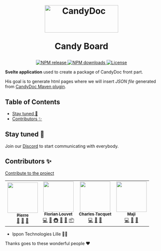 <h1 align="center">
  <picture>
    <source media="(prefers-color-scheme: dark)" width="242" height="90" alt="CandyDoc logo" srcset="https://user-images.githubusercontent.com/22562938/170952295-d5634b7d-54bf-4beb-a105-50123b29a15b.png">
    <source media="(prefers-color-scheme: light)"width="242" height="90" alt="CandyDoc logo" srcset="https://user-images.githubusercontent.com/22562938/170952293-a3d745d2-c61d-4094-82dd-0e04ea3e0efb.png">
    <img alt="CandyDoc" width="400" src="https://user-images.githubusercontent.com/22562938/170954304-420d51b3-f499-4201-945a-df2dd105e8f6.png">
  </picture>
  <p>Candy Board</p>
</h1>

<p align="center">
  <a href="https://www.npmjs.com/package/@candy-doc/board" alt="NPM package">
    <img src="https://flat.badgen.net/npm/v/@candy-doc/board" alt="NPM release">
  </a>
  <a href="https://www.npmjs.com/package/@candy-doc/board">
    <img src="https://flat.badgen.net/npm/dt/@candy-doc/board" alt="NPM downloads">
  </a>
  <a href="https://github.com/Candy-Doc/candy-board/blob/main/LICENSE" alt="License">
    <img src="https://flat.badgen.net/badge/license/GPL3/blue" alt="License">
  </a>
</p>
  
**Svelte application** used to create a package of CandyDoc front part.

His goal is to generate html pages where we will insert *JSON file* generated from [CandyDoc Maven plugin](https://github.com/Candy-Doc/candy-doc-maven-plugin).

<!-- START doctoc generated TOC please keep comment here to allow auto update -->
<!-- DON'T EDIT THIS SECTION, INSTEAD RE-RUN doctoc TO UPDATE -->
## Table of Contents

- [Stay tuned 👀](#stay-tuned-)
- [Contributors ✨](#contributors-)

<!-- END doctoc generated TOC please keep comment here to allow auto update -->

## Stay tuned 👀

Join our [Discord](https://discord.gg/CxwdeKjtcT) to start communicating with everybody.

## Contributors ✨

[Contribute to the project](./CONTRIBUTING.md)
<!-- ALL-CONTRIBUTORS-LIST:START - Do not remove or modify this section -->
<!-- prettier-ignore-start -->
<!-- markdownlint-disable -->
<table>
  <tr>
    <td align="center"><a href="https://github.com/Michiels96"><img src="https://avatars.githubusercontent.com/u/62119206?v=4?s=100" width="100px;" alt=""/><br /><sub><b>Pierre</b></sub></a><br /><a href="#maintenance-Michiels96" title="Maintenance">🚧</a> <a href="https://github.com/Candy-Doc/candy-board/pulls?q=is%3Apr+reviewed-by%3AMichiels96" title="Reviewed Pull Requests">👀</a> <a href="https://github.com/Candy-Doc/candy-board/commits?author=Michiels96" title="Documentation">📖</a></td>
    <td align="center"><a href="https://github.com/Tifloz"><img src="https://avatars.githubusercontent.com/u/32623039?v=4?s=100" width="100px;" alt=""/><br /><sub><b>Florian Louvet</b></sub></a><br /><a href="https://github.com/Candy-Doc/candy-board/commits?author=Tifloz" title="Code">💻</a> <a href="https://github.com/Candy-Doc/candy-board/commits?author=Tifloz" title="Documentation">📖</a> <a href="#infra-Tifloz" title="Infrastructure (Hosting, Build-Tools, etc)">🚇</a> <a href="#maintenance-Tifloz" title="Maintenance">🚧</a> <a href="https://github.com/Candy-Doc/candy-board/pulls?q=is%3Apr+reviewed-by%3ATifloz" title="Reviewed Pull Requests">👀</a> <a href="#platform-Tifloz" title="Packaging/porting to new platform">📦</a></td>
    <td align="center"><a href="https://ctacquet.com/"><img src="https://avatars.githubusercontent.com/u/22562938?v=4?s=100" width="100px;" alt=""/><br /><sub><b>Charles Tacquet</b></sub></a><br /><a href="https://github.com/Candy-Doc/candy-board/commits?author=ctacquet" title="Code">💻</a> <a href="https://github.com/Candy-Doc/candy-board/commits?author=ctacquet" title="Documentation">📖</a> <a href="#design-ctacquet" title="Design">🎨</a></td>
    <td align="center"><a href="https://maji.kiwi/"><img src="https://avatars.githubusercontent.com/u/33150916?v=4?s=100" width="100px;" alt=""/><br /><sub><b>Maji</b></sub></a><br /><a href="https://github.com/Candy-Doc/candy-board/commits?author=M4gie" title="Code">💻</a> <a href="https://github.com/Candy-Doc/candy-board/pulls?q=is%3Apr+reviewed-by%3AM4gie" title="Reviewed Pull Requests">👀</a> <a href="#design-M4gie" title="Design">🎨</a></td>
  </tr>
</table>

<!-- markdownlint-restore -->
<!-- prettier-ignore-end -->

<!-- ALL-CONTRIBUTORS-LIST:END -->

- Ippon Technologies Lille 🧑‍💼

Thanks goes to these wonderful people ❤️ 
